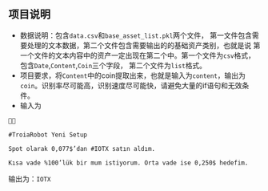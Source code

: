 ## 项目说明
- 数据说明：包含`data.csv`和`base_asset_list.pkl`两个文件，
第一文件包含需要处理的文本数据，第二个文件包含需要输出的的基础资产类别，也就是说
第一个文件的文本内容中的资产一定出现在第二个中。第一个文件为`csv`格式，包含`Date`,`Content`,`Coin`三个字段，
第二个文件为`list`格式。
- 项目要求，将`Content`中的coin提取出来，也就是输入为`content`，输出为`coin`。识别率尽可能高，识别速度尽可能快，请避免大量的if语句和无效条件。
- 输入为
```text
🚨🚨

#TroiaRobot Yeni Setup

Spot olarak 0,077$’dan #IOTX satın aldım.

Kısa vade %100’lük bir mum istiyorum. Orta vade ise 0,250$ hedefim.
```
输出为：`IOTX`